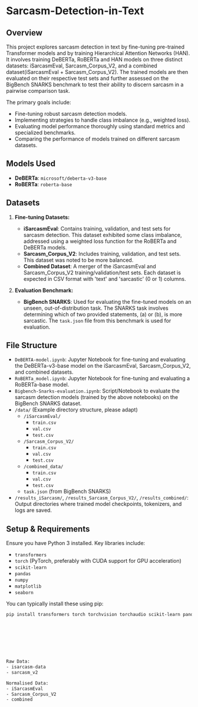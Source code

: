 # Sarcasm-Detection-in-Text
## Overview

This project explores sarcasm detection in text by fine-tuning pre-trained Transformer models and by training Hierarchical Attention Networks (HAN). It involves training DeBERTa, RoBERTa and HAN models on three distinct datasets: iSarcasmEval, Sarcasm_Corpus_V2, and a combined dataset(iSarcasmEval + Sarcasm_Corpus_V2). The trained models are then evaluated on their respective test sets and further assessed on the BigBench SNARKS benchmark to test their ability to discern sarcasm in a pairwise comparison task.

The primary goals include:
* Fine-tuning robust sarcasm detection models.
* Implementing strategies to handle class imbalance (e.g., weighted loss).
* Evaluating model performance thoroughly using standard metrics and specialized benchmarks.
* Comparing the performance of models trained on different sarcasm datasets.

## Models Used

* **DeBERTa**: `microsoft/deberta-v3-base`
* **RoBERTa**: `roberta-base`

## Datasets

1.  **Fine-tuning Datasets:**
    * **iSarcasmEval**: Contains training, validation, and test sets for sarcasm detection. This dataset exhibited some class imbalance, addressed using a weighted loss function for the RoBERTa and DeBERTa models.
    * **Sarcasm\_Corpus\_V2**: Includes training, validation, and test sets. This dataset was noted to be more balanced.
    * **Combined Dataset**: A merger of the iSarcasmEval and Sarcasm\_Corpus\_V2 training/validation/test sets.
    Each dataset is expected in CSV format with 'text' and 'sarcastic' (0 or 1) columns.

2.  **Evaluation Benchmark:**
    * **BigBench SNARKS**: Used for evaluating the fine-tuned models on an unseen, out-of-distribution task. The SNARKS task involves determining which of two provided statements, (a) or (b), is more sarcastic. The `task.json` file from this benchmark is used for evaluation.

## File Structure

* `DeBERTA-model.ipynb`: Jupyter Notebook for fine-tuning and evaluating the DeBERTa-v3-base model on the iSarcasmEval, Sarcasm_Corpus_V2, and combined datasets.
* `RoBERTa_model.ipynb`: Jupyter Notebook for fine-tuning and evaluating a RoBERTa-base model.
* `Bigbench-Snarks-evaluation.ipynb`: Script/Notebook to evaluate the sarcasm detection models (trained by the above notebooks) on the BigBench SNARKS dataset.
* `/data/` (Example directory structure, please adapt)
    * `/iSarcasmEval/`
        * `train.csv`
        * `val.csv`
        * `test.csv`
    * `/Sarcasm_Corpus_V2/`
        * `train.csv`
        * `val.csv`
        * `test.csv`
    * `/combined_data/`
        * `train.csv`
        * `val.csv`
        * `test.csv`
    * `task.json` (from BigBench SNARKS)
* `/results_iSarcasm/`, `/results_Sarcasm_Corpus_V2/`, `/results_combined/`: Output directories where trained model checkpoints, tokenizers, and logs are saved.

## Setup & Requirements

Ensure you have Python 3 installed. Key libraries include:

* `transformers`
* `torch` (PyTorch, preferably with CUDA support for GPU acceleration)
* `scikit-learn`
* `pandas`
* `numpy`
* `matplotlib`
* `seaborn`

You can typically install these using pip:
```bash
pip install transformers torch torchvision torchaudio scikit-learn pandas numpy matplotlib seabornv








Raw Data:
- isarcasm-data
- sarcasm_v2

Normalised Data:
- iSarcasmEval
- Sarcasm_Corpus_V2
- combined
